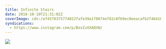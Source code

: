 ```yaml
---
title: Infinite Stairs
date: 2018-10-10T21:31:02Z
coverImage: cdn:/ef4570375774022fafe39a1f0674ef82c8f69ec0eeacafb2f4641615046febaf
syndications:
  - https://www.instagram.com/p/BoxIuVXAQVW/
---
```


![](cdn:/ef4570375774022fafe39a1f0674ef82c8f69ec0eeacafb2f4641615046febaf?class=fw)
